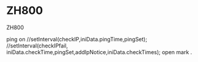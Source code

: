 ZH800
=====

ZH800

ping on
	//setInterval(checkIP,iniData.pingTime,pingSet);
	//setInterval(checkIPfail, iniData.checkTime,pingSet,addIpNotice,iniData.checkTimes);
open mark . 